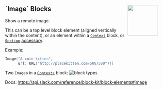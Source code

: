 <h2>`Image` Blocks
  <img src="https://zeezide.com/img/blocksui/SwiftBlocksUIIcon256.png"
       align="right" width="100" height="100" />
</h2>

Show a remote image.

This can be a top level block element (aligned vertically within the content),
or an element within a [`Context`](../TopLevel/Context.md) block,
or [`Section`](../TopLevel/Section.md) [accessory](Accessory.md).

Example:

```swift
Image("A cute kitten",
      url: URL("http://placekitten.com/500/500")!)

```

Two `Image`s in a [`Contexts`](../TopLevel/`Contexts`.md) block:
![block types](https://zeezide.de/img/blocksui/BlockTypes-Annotated.png)

Docs: https://api.slack.com/reference/block-kit/block-elements#image
